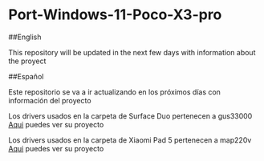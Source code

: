 # Port-Windows-11-Poco-X3-pro

##English

This repository will be updated in the next few days with information about the proyect



##Español

Este repositorio se va a ir actualizando en los próximos días con información del proyecto

Los drivers usados en la carpeta de Surface Duo pertenecen a gus33000 [Aqui](https://github.com/WOA-Project/SurfaceDuo-Drivers) puedes ver su proyecto

Los drivers usados en la carpeta de Xiaomi Pad 5 pertenecen a map220v [Aqui](https://github.com/map220v/MiPad5-Drivers) puedes ver su proyecto
